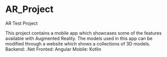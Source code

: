 # AR_Project
AR Test Project

This project contains a mobile app which showcases some of the features available with Augmented Reality.
The models used in this app can be modified through a website which shows a collections of 3D models.
Backend: .Net
Fronted: Angular
Mobile: Kotlin
